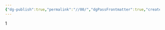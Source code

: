 ```yaml
---
{"dg-publish":true,"permalink":"//00/","dgPassFrontmatter":true,"created":"2024-12-20T18:40:02.096+08:00","updated":"2024-12-25T16:17:38.693+08:00"}
---
```



1
